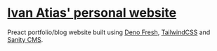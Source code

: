 # [Ivan Atias' personal website](https://ivanatias.codes)

Preact portfolio/blog website built using [Deno Fresh](https://fresh.deno.dev/),
[TailwindCSS](https://tailwindcss.com/) and [Sanity CMS](https://www.sanity.io/).
